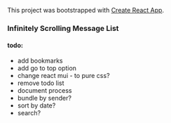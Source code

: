 This project was bootstrapped with [Create React App](https://github.com/facebookincubator/create-react-app).

### Infinitely Scrolling Message List

#### todo:

 - add bookmarks
 - add go to top option
 - change react mui - to pure css?
 - remove todo list
 - document process
 - bundle by sender?
 - sort by date?
 - search?